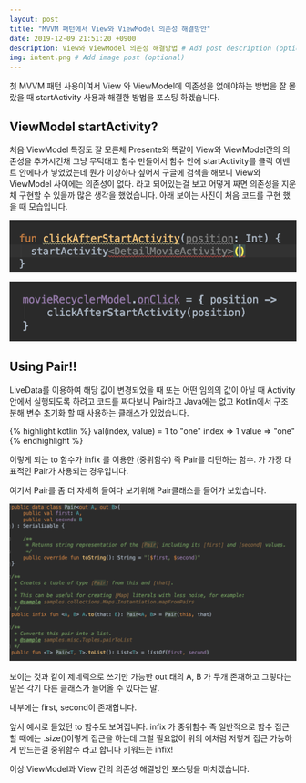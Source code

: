 ```yaml
---
layout: post
title: "MVVM 패턴에서 View와 ViewModel 의존성 해결방안"
date: 2019-12-09 21:51:20 +0900
description: View와 ViewModel 의존성 해결방법 # Add post description (optional)
img: intent.png # Add image post (optional)
---
```


첫 MVVM 패턴 사용이여서 View 와 ViewModel에 의존성을 없애야하는 방법을 잘 몰랐을 때 startActivity 사용과 해결한 방법을 포스팅 하겠습니다.

## ViewModel startActivity?

처음 ViewModel 특징도 잘 모른체 Presente와 똑같이 View와 ViewModel간의 의존성을 추가시킨채 그냥 무턱대고 함수 만들어서 함수 안에 startActivity를 클릭 이벤트 안에다가 넣었었는데 뭔가 이상하다 싶어서 구글에 검색을 해보니 View와 ViewModel 사이에는 의존성이 없다. 라고 되어있는걸 보고 어떻게 짜면 의존성을 지운채 구현할 수 있을까 많은 생각을 했었습니다.
아래 보이는 사진이 처음 코드를 구현 했을 때 모습입니다.

![스타트 액티비티 함수](../assets/img/startActivityFunction.png)

![클릭 이벤트 함수](../assets/img/clickEvent.png)

## Using Pair!!

LiveData를 이용하여 해당 값이 변경되었을 때 또는 어떤 임의의 값이 아닐 때 Activity안에서 실행되도록 하려고 코드를 짜다보니 Pair라고 Java에는 없고 Kotlin에서 구조 분해 변수 초기화 할 때 사용하는 클래스가 있었습니다.

{% highlight kotlin %}
val(index, value) = 1 to "one"
index => 1
value => "one"
{% endhighlight %}

이렇게 되는 to 함수가 infix 를 이용한 (중위함수) 즉 Pair를 리턴하는 함수. 가 가장 대표적인 Pair가 사용되는 경우입니다.

여기서 Pair를 좀 더 자세히 들여다 보기위해 Pair클래스를 들어가 보았습니다.

![Pair클래스](../assets/img/PairClass.png)

보이는 것과 같이 제네릭으로 쓰기만 가능한 out 태의 A, B 가 두개 존재하고 그렇다는 말은 각기 다른 클래스가 들어올 수 있다는 말.

내부에는 first, second이 존재합니다.

앞서 예시로 들었던 to 함수도 보여집니다. infix 가 중위함수 즉 일반적으로 함수 접근할 때에는 .size()이렇게 접근을 하는데 그럴 필요없이 위의 예처럼 저렇게 접근 가능하게 만드는걸 중위함수 라고 합니다 키워드는 infix!

이상 ViewModel과 View 간의 의존성 해결방안 포스팅을 마치겠습니다.
